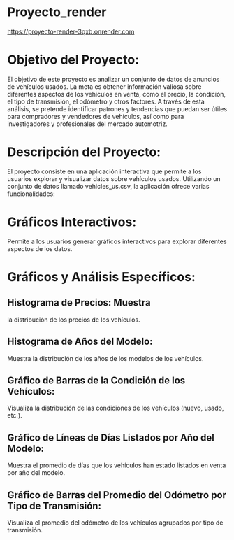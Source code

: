 # Proyecto_render

https://proyecto-render-3qxb.onrender.com



# Objetivo del Proyecto:
 El objetivo de este proyecto es analizar un conjunto de datos de anuncios de vehículos usados. La meta es obtener información valiosa sobre diferentes aspectos de los vehículos en venta, como el precio, la condición, el tipo de transmisión, el odómetro y otros factores. A través de esta análisis, se pretende identificar patrones y tendencias que puedan ser útiles para compradores y vendedores de vehículos, así como para investigadores y profesionales del mercado automotriz.

# Descripción del Proyecto:
 El proyecto consiste en una aplicación interactiva que permite a los usuarios explorar y visualizar datos sobre vehículos usados. Utilizando un conjunto de datos llamado vehicles_us.csv, la aplicación ofrece varias funcionalidades:

# Gráficos Interactivos: 
 Permite a los usuarios generar gráficos interactivos para explorar diferentes aspectos de los datos.


# Gráficos y Análisis Específicos:
## Histograma de Precios: Muestra 
 la distribución de los precios de los vehículos.
## Histograma de Años del Modelo: 
 Muestra la distribución de los años de los modelos de los vehículos.
## Gráfico de Barras de la Condición de los Vehículos: 
 Visualiza la distribución de las condiciones de los vehículos (nuevo, usado, etc.).
## Gráfico de Líneas de Días Listados por Año del Modelo: 
 Muestra el promedio de días que los vehículos han estado listados en venta por año del modelo.
## Gráfico de Barras del Promedio del Odómetro por Tipo de Transmisión: 
 Visualiza el promedio del odómetro de los vehículos agrupados por tipo de transmisión.

